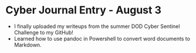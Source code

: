 # Cyber Journal Entry - August 3

- I finally uploaded my writeups from the summer DOD Cyber Sentinel Challenge to my GitHub!
- Learned how to use pandoc in Powershell to convert word documents to Markdown.
